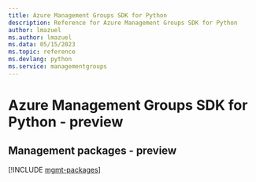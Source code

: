 ```yaml
---
title: Azure Management Groups SDK for Python
description: Reference for Azure Management Groups SDK for Python
author: lmazuel
ms.author: lmazuel
ms.data: 05/15/2023
ms.topic: reference
ms.devlang: python
ms.service: managementgroups
---
```

# Azure Management Groups SDK for Python - preview

## Management packages - preview
[!INCLUDE [mgmt-packages](management-groups-mgmt-index.md)]